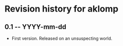 # Revision history for aklomp

## 0.1 -- YYYY-mm-dd

* First version. Released on an unsuspecting world.
